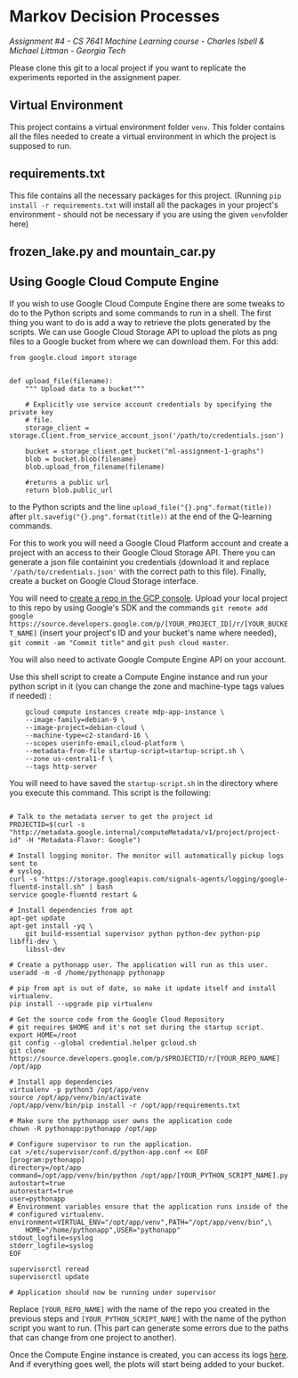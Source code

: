 # Markov Decision Processes
*Assignment #4 - CS 7641 Machine Learning course - Charles Isbell & Michael Littman - Georgia Tech*

Please clone this git to a local project if you want to replicate the experiments reported in the assignment paper.

Virtual Environment
----
This project contains a virtual environment folder ```venv```. This folder contains all the files needed to create a virtual environment in which the project is supposed to run.

requirements.txt
----
This file contains all the necessary packages for this project. (Running ```pip install -r requirements.txt``` will install all the packages in your project's environment - should not be necessary if you are using the given ```venv```folder here)

frozen_lake.py and mountain_car.py
----


Using Google Cloud Compute Engine
----
If you wish to use Google Cloud Compute Engine there are some tweaks to do to the Python scripts and some commands to run in a shell.
The first thing you want to do is add a way to retrieve the plots generated by the scripts. We can use Google Cloud Storage API to upload the plots as png files to a Google bucket from where we can download them. For this add:

```
from google.cloud import storage


def upload_file(filename):
    """ Upload data to a bucket"""

    # Explicitly use service account credentials by specifying the private key
    # file.
    storage_client = storage.Client.from_service_account_json('/path/to/credentials.json')

    bucket = storage_client.get_bucket("ml-assignment-1-graphs")
    blob = bucket.blob(filename)
    blob.upload_from_filename(filename)

    #returns a public url
    return blob.public_url
```

to the Python scripts and the line ```upload_file("{}.png".format(title))``` after ```plt.savefig("{}.png".format(title))``` at the end of the Q-learning commands.

For this to work you will need a Google Cloud Platform account and create a project with an access to their Google Cloud Storage API. There you can generate a json file containint you credentials (download it and replace ```'/path/to/credentials.json'``` with the correct path to this file). Finally, create a bucket on Google Cloud Storage interface.

You will need to [create a repo in the GCP console](https://console.cloud.google.com/code/develop/repo?hl=fr&_ga=2.48832550.-1843116383.1569054709). Upload your local project to this repo by using Google's SDK and the commands ```git remote add google https://source.developers.google.com/p/[YOUR_PROJECT_ID]/r/[YOUR_BUCKET_NAME]``` (insert your project's ID and your bucket's name where needed), ```git commit -am "Commit title"``` and ```git push cloud master```.

You will also need to activate Google Compute Engine API on your account.

Use this shell script to create a Compute Engine instance and run your python script in it (you can change the zone and machine-type tags values if needed) :

```
    gcloud compute instances create mdp-app-instance \
    --image-family=debian-9 \
    --image-project=debian-cloud \
    --machine-type=c2-standard-16 \
    --scopes userinfo-email,cloud-platform \
    --metadata-from-file startup-script=startup-script.sh \
    --zone us-central1-f \
    --tags http-server
```
    
You will need to have saved the ```startup-script.sh``` in the directory where you execute this command. This script is the following:

```set -v

# Talk to the metadata server to get the project id
PROJECTID=$(curl -s "http://metadata.google.internal/computeMetadata/v1/project/project-id" -H "Metadata-Flavor: Google")

# Install logging monitor. The monitor will automatically pickup logs sent to
# syslog.
curl -s "https://storage.googleapis.com/signals-agents/logging/google-fluentd-install.sh" | bash
service google-fluentd restart &

# Install dependencies from apt
apt-get update
apt-get install -yq \
    git build-essential supervisor python python-dev python-pip libffi-dev \
    libssl-dev

# Create a pythonapp user. The application will run as this user.
useradd -m -d /home/pythonapp pythonapp

# pip from apt is out of date, so make it update itself and install virtualenv.
pip install --upgrade pip virtualenv

# Get the source code from the Google Cloud Repository
# git requires $HOME and it's not set during the startup script.
export HOME=/root
git config --global credential.helper gcloud.sh
git clone https://source.developers.google.com/p/$PROJECTID/r/[YOUR_REPO_NAME] /opt/app

# Install app dependencies
virtualenv -p python3 /opt/app/venv
source /opt/app/venv/bin/activate
/opt/app/venv/bin/pip install -r /opt/app/requirements.txt

# Make sure the pythonapp user owns the application code
chown -R pythonapp:pythonapp /opt/app

# Configure supervisor to run the application.
cat >/etc/supervisor/conf.d/python-app.conf << EOF
[program:pythonapp]
directory=/opt/app
command=/opt/app/venv/bin/python /opt/app/[YOUR_PYTHON_SCRIPT_NAME].py
autostart=true
autorestart=true
user=pythonapp
# Environment variables ensure that the application runs inside of the
# configured virtualenv.
environment=VIRTUAL_ENV="/opt/app/venv",PATH="/opt/app/venv/bin",\
    HOME="/home/pythonapp",USER="pythonapp"
stdout_logfile=syslog
stderr_logfile=syslog
EOF

supervisorctl reread
supervisorctl update

# Application should now be running under supervisor
```

Replace ```[YOUR_REPO_NAME]``` with the name of the repo you created in the previous steps and ```[YOUR_PYTHON_SCRIPT_NAME]``` with the name of the python script you want to run. (This part can generate some errors due to the paths that can change from one project to another).

Once the Compute Engine instance is created, you can access its logs [here](https://console.cloud.google.com/logs?service=compute.googleapis.com&hl=fr&_ga=2.244371077.-1843116383.1569054709). And if everything goes well, the plots will start being added to your bucket.
